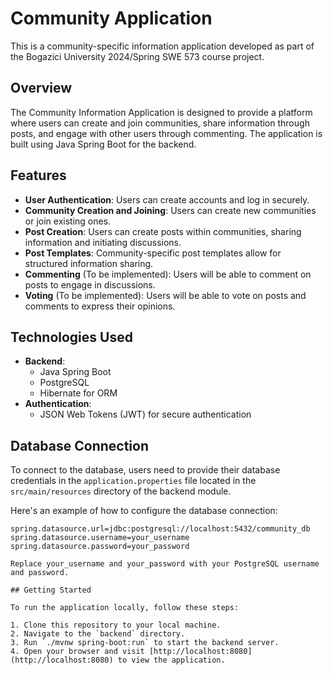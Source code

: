 # Community Application

This is a community-specific information application developed as part of the Bogazici University 2024/Spring SWE 573 course project.

## Overview

The Community Information Application is designed to provide a platform where users can create and join communities, share information through posts, and engage with other users through commenting. The application is built using Java Spring Boot for the backend.

## Features

- **User Authentication**: Users can create accounts and log in securely.
- **Community Creation and Joining**: Users can create new communities or join existing ones.
- **Post Creation**: Users can create posts within communities, sharing information and initiating discussions.
- **Post Templates**: Community-specific post templates allow for structured information sharing.
- **Commenting** (To be implemented): Users will be able to comment on posts to engage in discussions.
- **Voting** (To be implemented): Users will be able to vote on posts and comments to express their opinions.

## Technologies Used

- **Backend**:
  - Java Spring Boot
  - PostgreSQL
  - Hibernate for ORM
- **Authentication**:
  - JSON Web Tokens (JWT) for secure authentication

## Database Connection

To connect to the database, users need to provide their database credentials in the `application.properties` file located in the `src/main/resources` directory of the backend module.

Here's an example of how to configure the database connection:

```properties
spring.datasource.url=jdbc:postgresql://localhost:5432/community_db
spring.datasource.username=your_username
spring.datasource.password=your_password

Replace your_username and your_password with your PostgreSQL username and password.

## Getting Started

To run the application locally, follow these steps:

1. Clone this repository to your local machine.
2. Navigate to the `backend` directory.
3. Run `./mvnw spring-boot:run` to start the backend server.
4. Open your browser and visit [http://localhost:8080](http://localhost:8080) to view the application.

